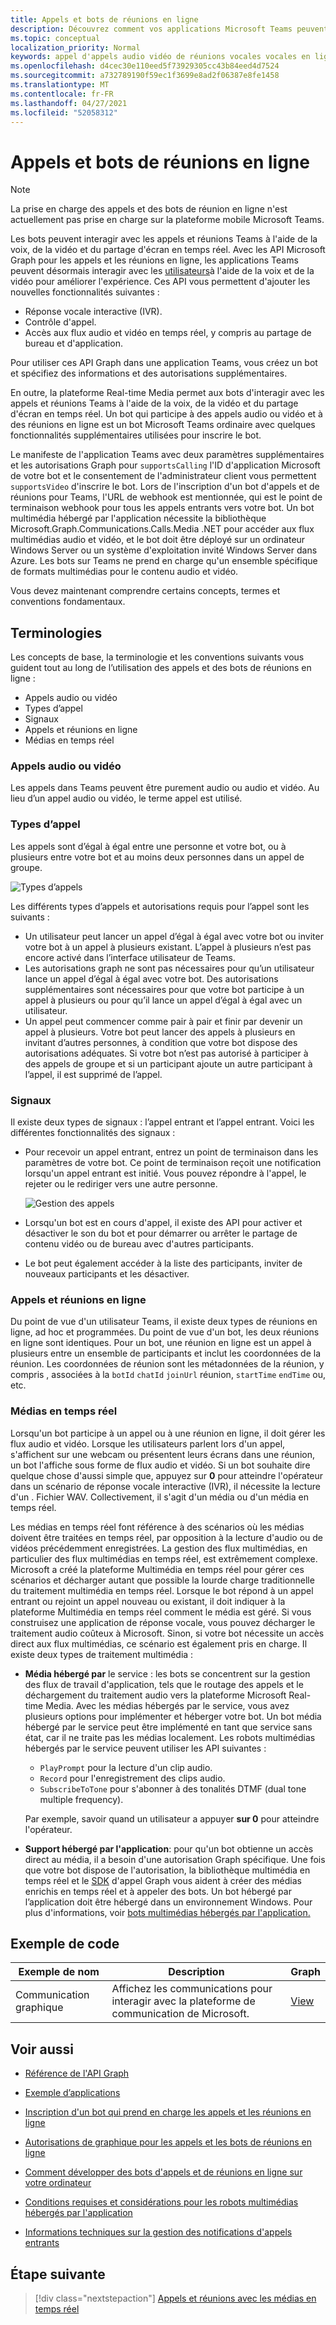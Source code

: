 ```yaml
---
title: Appels et bots de réunions en ligne
description: Découvrez comment vos applications Microsoft Teams peuvent interagir avec les utilisateurs à l'aide de la voix et de la vidéo à l'aide des API Microsoft Graph pour les appels et les réunions en ligne.
ms.topic: conceptual
localization_priority: Normal
keywords: appel d'appels audio vidéo de réunions vocales vocales en ligne (IVR)
ms.openlocfilehash: d4cec30e110eed5f73929305cc43b84eed4d7524
ms.sourcegitcommit: a732789190f59ec1f3699e8ad2f06387e8fe1458
ms.translationtype: MT
ms.contentlocale: fr-FR
ms.lasthandoff: 04/27/2021
ms.locfileid: "52058312"
---
```

# <a name="calls-and-online-meetings-bots"></a>Appels et bots de réunions en ligne

> [!NOTE]
> La prise en charge des appels et des bots de réunion en ligne n'est actuellement pas prise en charge sur la plateforme mobile Microsoft Teams.

Les bots peuvent interagir avec les appels et réunions Teams à l'aide de la voix, de la vidéo et du partage d'écran en temps réel. Avec les API Microsoft Graph pour les appels et les réunions en ligne, les applications Teams peuvent désormais interagir avec les [utilisateurs](/graph/api/resources/communications-api-overview?view=graph-rest-beta&preserve-view=true)à l'aide de la voix et de la vidéo pour améliorer l'expérience. Ces API vous permettent d'ajouter les nouvelles fonctionnalités suivantes :

* Réponse vocale interactive (IVR).
* Contrôle d'appel.
* Accès aux flux audio et vidéo en temps réel, y compris au partage de bureau et d'application.

Pour utiliser ces API Graph dans une application Teams, vous créez un bot et spécifiez des informations et des autorisations supplémentaires.

En outre, la plateforme Real-time Media permet aux bots d'interagir avec les appels et réunions Teams à l'aide de la voix, de la vidéo et du partage d'écran en temps réel. Un bot qui participe à des appels audio ou vidéo et à des réunions en ligne est un bot Microsoft Teams ordinaire avec quelques fonctionnalités supplémentaires utilisées pour inscrire le bot.

Le manifeste de l'application Teams avec deux paramètres supplémentaires et les autorisations Graph pour `supportsCalling` l'ID d'application Microsoft de votre bot et le consentement de l'administrateur client vous permettent `supportsVideo` d'inscrire le bot. Lors de l'inscription d'un bot d'appels et de réunions pour Teams, l'URL de webhook est mentionnée, qui est le point de terminaison webhook pour tous les appels entrants vers votre bot. Un bot multimédia hébergé par l'application nécessite la bibliothèque Microsoft.Graph.Communications.Calls.Media .NET pour accéder aux flux multimédias audio et vidéo, et le bot doit être déployé sur un ordinateur Windows Server ou un système d'exploitation invité Windows Server dans Azure. Les bots sur Teams ne prend en charge qu'un ensemble spécifique de formats multimédias pour le contenu audio et vidéo.

Vous devez maintenant comprendre certains concepts, termes et conventions fondamentaux.

## <a name="terminologies"></a>Terminologies

Les concepts de base, la terminologie et les conventions suivants vous guident tout au long de l’utilisation des appels et des bots de réunions en ligne :

* Appels audio ou vidéo
* Types d’appel
* Signaux
* Appels et réunions en ligne
* Médias en temps réel

### <a name="audio-or-video-calls"></a>Appels audio ou vidéo

Les appels dans Teams peuvent être purement audio ou audio et vidéo. Au lieu d’un appel audio ou vidéo, le terme appel est utilisé.

### <a name="call-types"></a>Types d’appel

Les appels sont d’égal à égal entre une personne et votre bot, ou à plusieurs entre votre bot et au moins deux personnes dans un appel de groupe.

![Types d’appels](~/assets/images/calls-and-meetings/call-types.png)

Les différents types d’appels et autorisations requis pour l’appel sont les suivants :

* Un utilisateur peut lancer un appel d’égal à égal avec votre bot ou inviter votre bot à un appel à plusieurs existant. L’appel à plusieurs n’est pas encore activé dans l’interface utilisateur de Teams.
* Les autorisations graph ne sont pas nécessaires pour qu’un utilisateur lance un appel d’égal à égal avec votre bot. Des autorisations supplémentaires sont nécessaires pour que votre bot participe à un appel à plusieurs ou pour qu’il lance un appel d’égal à égal avec un utilisateur.
* Un appel peut commencer comme pair à pair et finir par devenir un appel à plusieurs. Votre bot peut lancer des appels à plusieurs en invitant d’autres personnes, à condition que votre bot dispose des autorisations adéquates. Si votre bot n’est pas autorisé à participer à des appels de groupe et si un participant ajoute un autre participant à l’appel, il est supprimé de l’appel.

### <a name="signals"></a>Signaux

Il existe deux types de signaux : l’appel entrant et l’appel entrant. Voici les différentes fonctionnalités des signaux :

* Pour recevoir un appel entrant, entrez un point de terminaison dans les paramètres de votre bot. Ce point de terminaison reçoit une notification lorsqu'un appel entrant est initié. Vous pouvez répondre à l'appel, le rejeter ou le rediriger vers une autre personne.

    ![Gestion des appels](~/assets/images/calls-and-meetings/call-handling.png)

* Lorsqu'un bot est en cours d'appel, il existe des API pour activer et désactiver le son du bot et pour démarrer ou arrêter le partage de contenu vidéo ou de bureau avec d'autres participants.
* Le bot peut également accéder à la liste des participants, inviter de nouveaux participants et les désactiver.

### <a name="calls-and-online-meetings"></a>Appels et réunions en ligne

Du point de vue d'un utilisateur Teams, il existe deux types de réunions en ligne, ad hoc et programmées. Du point de vue d'un bot, les deux réunions en ligne sont identiques. Pour un bot, une réunion en ligne est un appel à plusieurs entre un ensemble de participants et inclut les coordonnées de la réunion. Les coordonnées de réunion sont les métadonnées de la réunion, y compris , associées à la `botId` `chatId` `joinUrl` réunion, `startTime` `endTime` ou, etc.

### <a name="real-time-media"></a>Médias en temps réel

Lorsqu'un bot participe à un appel ou à une réunion en ligne, il doit gérer les flux audio et vidéo. Lorsque les utilisateurs parlent lors d'un appel, s'affichent sur une webcam ou présentent leurs écrans dans une réunion, un bot l'affiche sous forme de flux audio et vidéo. Si un bot souhaite dire quelque chose d'aussi simple que, appuyez sur **0** pour atteindre l'opérateur dans un scénario de réponse vocale interactive (IVR), il nécessite la lecture d'un . Fichier WAV. Collectivement, il s'agit d'un média ou d'un média en temps réel.

Les médias en temps réel font référence à des scénarios où les médias doivent être traitées en temps réel, par opposition à la lecture d'audio ou de vidéos précédemment enregistrées. La gestion des flux multimédias, en particulier des flux multimédias en temps réel, est extrêmement complexe. Microsoft a créé la plateforme Multimédia en temps réel pour gérer ces scénarios et décharger autant que possible la lourde charge traditionnelle du traitement multimédia en temps réel. Lorsque le bot répond à un appel entrant ou rejoint un appel nouveau ou existant, il doit indiquer à la plateforme Multimédia en temps réel comment le média est géré. Si vous construisez une application de réponse vocale, vous pouvez décharger le traitement audio coûteux à Microsoft. Sinon, si votre bot nécessite un accès direct aux flux multimédias, ce scénario est également pris en charge. Il existe deux types de traitement multimédia :

* **Média hébergé par** le service : les bots se concentrent sur la gestion des flux de travail d'application, tels que le routage des appels et le déchargement du traitement audio vers la plateforme Microsoft Real-time Media. Avec les médias hébergés par le service, vous avez plusieurs options pour implémenter et héberger votre bot. Un bot média hébergé par le service peut être implémenté en tant que service sans état, car il ne traite pas les médias localement. Les robots multimédias hébergés par le service peuvent utiliser les API suivantes :

    * `PlayPrompt` pour la lecture d'un clip audio.
    * `Record` pour l'enregistrement des clips audio.
    * `SubscribeToTone` pour s'abonner à des tonalités DTMF (dual tone multiple frequency).

    Par exemple, savoir quand un utilisateur a appuyer **sur 0** pour atteindre l'opérateur.

* **Support hébergé par l'application**: pour qu'un bot obtienne un accès direct au média, il a besoin d'une autorisation Graph spécifique. Une fois que votre [](https://www.nuget.org/packages/Microsoft.Graph.Communications.Calls.Media/)bot dispose de l'autorisation, la bibliothèque multimédia en temps réel et le [SDK](https://microsoftgraph.github.io/microsoft-graph-comms-samples/docs/articles/index.html#graph-calling-sdk-and-stateful-client-builder) d'appel Graph vous aident à créer des médias enrichis en temps réel et à appeler des bots. Un bot hébergé par l’application doit être hébergé dans un environnement Windows. Pour plus d'informations, voir [bots multimédias hébergés par l'application.](./requirements-considerations-application-hosted-media-bots.md)

## <a name="code-sample"></a>Exemple de code

| **Exemple de nom** | **Description** | **Graph** |
|---------------|----------|--------|
| Communication graphique | Affichez les communications pour interagir avec la plateforme de communication de Microsoft. | [View](https://github.com/microsoftgraph/microsoft-graph-comms-samples) |

## <a name="see-also"></a>Voir aussi

- [Référence de l'API Graph](/graph/api/resources/communications-api-overview?view=graph-rest-beta&preserve-view=true)

- [Exemple d’applications](https://github.com/microsoftgraph/microsoft-graph-comms-samples)

- [Inscription d'un bot qui prend en charge les appels et les réunions en ligne](./registering-calling-bot.md)

- [Autorisations de graphique pour les appels et les bots de réunions en ligne](./registering-calling-bot.md#add-graph-permissions)

- [Comment développer des bots d'appels et de réunions en ligne sur votre ordinateur](./debugging-local-testing-calling-meeting-bots.md)

- [Conditions requises et considérations pour les robots multimédias hébergés par l'application](./requirements-considerations-application-hosted-media-bots.md)

- [Informations techniques sur la gestion des notifications d'appels entrants](./call-notifications.md)

## <a name="next-step"></a>Étape suivante

> [!div class="nextstepaction"]
> [Appels et réunions avec les médias en temps réel](~/bots/calls-and-meetings/real-time-media-concepts.md)

